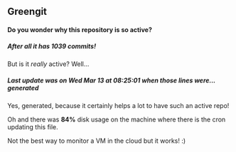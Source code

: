 ## Greengit

#### Do you wonder why this repository is so active?

##### After all it has 1039 commits!

But is it *really* active? Well...

##### Last update was on Wed Mar 13 at 08:25:01 when those lines were... generated

Yes, generated, because it certainly helps a lot to have such an active repo!

Oh and there was **84%** disk usage on the machine
where there is the cron updating this file.

Not the best way to monitor a VM in the cloud but it works! :)
